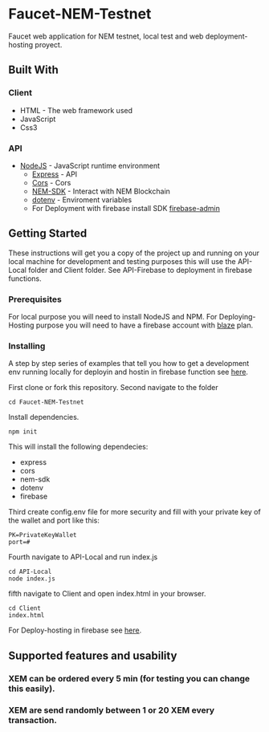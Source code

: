 # Faucet-NEM-Testnet
Faucet web application for NEM testnet, local test and web deployment-hosting proyect.

## Built With
### Client
* HTML - The web framework used
* JavaScript
* Css3

### API
* [NodeJS](https://nodejs.org/) - JavaScript runtime environment
    * [Express](https://expressjs.com) - API
    * [Cors](https://github.com/expressjs/cors) - Cors
    * [NEM-SDK](https://github.com/QuantumMechanics/NEM-sdk) - Interact with NEM Blockchain
    * [dotenv](https://www.npmjs.com/package/dotenv) - Enviroment variables
    * For Deployment with firebase install SDK [firebase-admin](https://firebase.google.com/docs/admin/setup?hl=es-419) 

## Getting Started

These instructions will get you a copy of the project up and running on your local machine for development and testing purposes this will use the API-Local folder and Client folder. See API-Firebase to deployment in firebase functions.

### Prerequisites
For local purpose you will need to install NodeJS and NPM.
For Deploying-Hosting purpose you will need to have a firebase account with [blaze](https://firebase.google.com/pricing/?hl=es-419) plan.

### Installing

A step by step series of examples that tell you how to get a development env running locally for deployin and hostin in firebase function see [here](https://github.com/AlexanderPalencia/Faucet-NEM-Testnet/tree/master/API-Firebase).

First clone or fork this repository.
Second navigate to the folder
```
cd Faucet-NEM-Testnet
```
Install dependencies.
```
npm init
```
This will install the following dependecies:
* express
* cors
* nem-sdk
* dotenv
* firebase

Third create config.env file for more security and fill with your private key of the wallet and port like this:
```
PK=PrivateKeyWallet
port=#
```
Fourth navigate to API-Local and run index.js
```
cd API-Local
node index.js
```
fifth navigate to Client and open index.html in your browser.
```
cd Client
index.html
```
For Deploy-hosting in firebase see [here](https://github.com/AlexanderPalencia/Faucet-NEM-Testnet/tree/master/API-Firebase).

## Supported features and usability
### XEM can be ordered every 5 min (for testing you can change this easily).
### XEM are send randomly between 1 or 20 XEM every transaction.
### 


